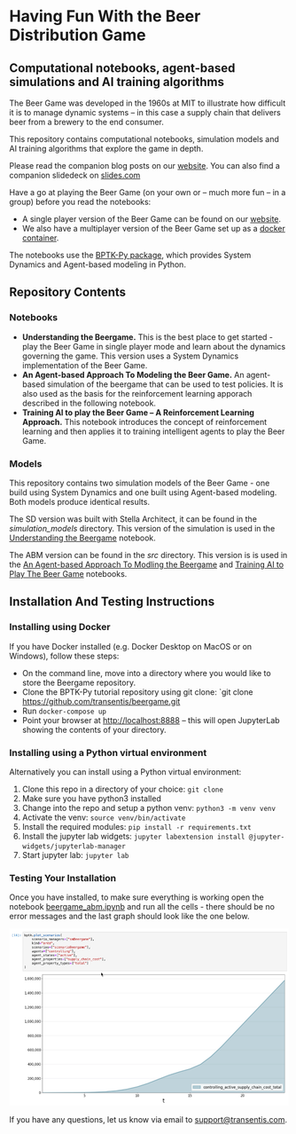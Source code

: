 # Having Fun With the Beer Distribution Game
## Computational notebooks, agent-based simulations and AI training algorithms

The Beer Game was developed in the 1960s at MIT to illustrate how difficult it is to manage dynamic systems – in this case a supply chain that delivers beer from a brewery to the end consumer.

This repository contains computational notebooks,  simulation models and AI training algorithms that explore the game  in depth.

Please read the companion blog posts on our [website](https://www.transentis.com/understanding-the-beer-game/). You can also find a companion slidedeck on [slides.com](https://transentis.slides.com/ograsl/beer_game)

Have a go at playing the Beer Game (on your own or – much more fun – in a group) before you read the notebooks:

* A single player version of the Beer Game can be found on our [website](https://www.transentis.com/current-topics/business-games/beer-game/). 
* We also have a multiplayer version of the Beer Game set up as a [docker container](https://hub.docker.com/r/transentis/beergame).

The notebooks use the [BPTK-Py package](https://bptk.transentis-labs.com/en/latest/index.html), which provides System Dynamics and Agent-based modeling in Python.

## Repository Contents

### Notebooks

* __Understanding the Beergame.__ This is the best place to get started - play the Beer Game in single player mode and learn about the dynamics governing the game. This version uses a System Dynamics implementation of the Beer Game.
* __An Agent-based Approach To Modeling the Beer Game.__ An agent-based simulation of the beergame that can be used to test policies. It is also used as the basis for the reinforcement learning apporach described in the following notebook.
* __Training AI to play the Beer Game – A Reinforcement Learning Approach.__ This notebook introduces the concept of reinforcement learning and then applies it to training intelligent agents to play the Beer Game.

### Models

This repository contains two simulation models of the Beer Game - one build using System Dynamics and one built using Agent-based modeling. Both models produce identical results.

The SD version was built with Stella Architect, it can be found in the _simulation_models_ directory. This version of the simulation is used in the [Understanding the Beergame](understanding_the_beergame.ipynb) notebook.

The ABM version can be found in the  _src_ directory.  This version is is used in the [An Agent-based Approach To Modling the Beergame](beergame_abm.ipynb) and [Training AI to Play The Beer Game](training_ai_beergame.ipynb) notebooks.

## Installation And Testing Instructions

### Installing using Docker

If you have Docker installed (e.g. Docker Desktop on MacOS or on Windows), follow these steps:

* On the command line, move into a directory where you would like to store the Beergame repository.
* Clone the BPTK-Py tutorial repository using git clone: `git clone https://github.com/transentis/beergame.git
* Run `docker-compose up`
* Point your browser at [http://localhost:8888](http://localhost:8888) – this will open JupyterLab showing the contents of your directory.


### Installing using a Python virtual environment

Alternatively you can install using a Python virtual environment:

1. Clone this repo in a directory of your choice: `git clone`
2. Make sure you have python3 installed
2. Change into the repo and setup a python venv: `python3 -m venv venv`
3. Activate the venv: `source venv/bin/activate`
4. Install the required modules: `pip install -r requirements.txt`
5. Install the jupyter lab widgets: `jupyter labextension install @jupyter-widgets/jupyterlab-manager`
5. Start jupyter lab: `jupyter lab`

### Testing Your Installation

Once you have installed, to make sure everything is working open the notebook [beergame_abm.ipynb](beergame_abm.ipynb) and run all the cells - there should be no error messages and the last graph should look like the one below.

![Notebook Screenshot](beergame_screenshot.png)

If you have any questions, let us know via email to [support@transentis.com](mailto://support@transentis.com).
